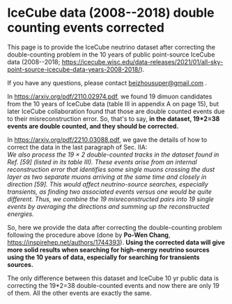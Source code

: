 # IceCube data (2008--2018) double counting events corrected

This page is to provide the IceCube neutrino dataset after correcting the double-counting problem in the 10 years of public point-source IceCube data (2008--2018; https://icecube.wisc.edu/data-releases/2021/01/all-sky-point-source-icecube-data-years-2008-2018/).

If you have any questions, please contact beizhousuper@gmail.com .

In https://arxiv.org/pdf/2110.02974.pdf, we found 19 dimuon candidates from the 10 years of IceCube data (table III in appendix A on page 15), but later IceCube collaboration found that those are double counted events due to their misreconstruction error.
So, that's to say, **in the dataset, 19*2=38 events are double counted, and they should be corrected.**

In https://arxiv.org/pdf/2210.03088.pdf, we gave the details of how to correct the data in the last paragraph of Sec. IIA:  
_We also process the 19 × 2 double-counted tracks in the dataset found in Ref. [59] (listed in its table III). These events arise from an internal reconstruction error that identifies some single muons crossing the dust layer as two separate muons arriving at the same time and closely in direction [59]. This would affect neutrino-source searches, especially transients, as finding two associated events versus one would be quite different. Thus, we combine the 19 misreconstructed pairs into 19 single events by averaging the directions and summing up the reconstructed energies._


So, here we provide the data after correcting the double-counting problem following the procedure above (done by **Po-Wen Chang**, https://inspirehep.net/authors/1744393). **Using the corrected data will give more solid results when searching for high-energy neutrino sources using the 10 years of data, especially for searching for transients sources.** 

The only difference between this dataset and IceCube 10 yr public data is correcting the 19*2=38 double-counted events and now there are only 19 of them. All the other events are exactly the same. 

